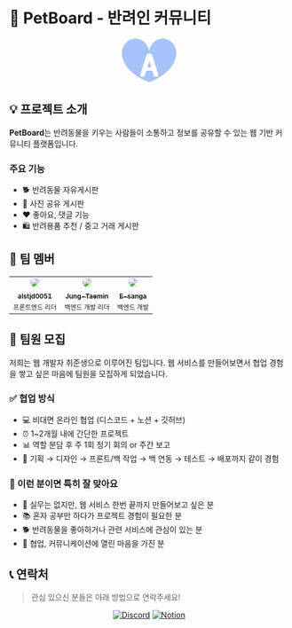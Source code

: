 # 🐾 PetBoard - 반려인 커뮤니티

<div align="center">

[![Hits](https://github.com/pet-board/.github/blob/main/images/Group%2067.png?raw=true)](https://github.com/pet-board)

</div>

## 💡 프로젝트 소개

**PetBoard**는 반려동물을 키우는 사람들이 소통하고 정보를 공유할 수 있는 웹 기반 커뮤니티 플랫폼입니다.

### 주요 기능

- 🐕 반려동물 자유게시판
- 📸 사진 공유 게시판
- ❤️ 좋아요, 댓글 기능
- 🛍️ 반려용품 추천 / 중고 거래 게시판

## 👥 팀 멤버

<div align="center">
  
<table>
  <tr>
    <td align="center">
      <a href="https://github.com/alstjd0051">
        <img src="https://github.com/alstjd0051.png" width="100" style="border-radius: 50%;">
        <br />
        <sub><b>alstjd0051</b></sub>
      </a>
      <br />
      <sub>프론트엔드 리더</sub>
    </td>
    <td align="center">
      <a href="https://github.com/Jung-Taemin">
        <img src="https://github.com/Jung-Taemin.png" width="100" style="border-radius: 50%;">
        <br />
        <sub><b>Jung-Taemin</b></sub>
      </a>
      <br />
      <sub>백엔드 개발 리더</sub>
    </td>
    <td align="center">
      <a href="https://github.com/E-sanga">
        <img src="https://github.com/E-sanga.png" width="100" style="border-radius: 50%;">
        <br />
        <sub><b>E-sanga</b></sub>
      </a>
      <br />
      <sub>백엔드 개발</sub>
    </td>
  </tr>
</table>

</div>

## 🎯 팀원 모집

저희는 웹 개발자 취준생으로 이루어진 팀입니다. 웹 서비스를 만들어보면서 협업 경험을 쌓고 싶은 마음에 팀원을 모집하게 되었습니다.

### ✅ 협업 방식

- 💻 비대면 온라인 협업 (디스코드 + 노션 + 깃허브)
- ⏰ 1~2개월 내에 간단한 프로젝트
- 📊 역할 분담 후 주 1회 정기 회의 or 주간 보고
- 🔄 기획 → 디자인 → 프론트/백 작업 → 백 연동 → 테스트 → 배포까지 같이 경험

### 💫 이런 분이면 특히 잘 맞아요

- 🎯 실무는 없지만, 웹 서비스 한번 끝까지 만들어보고 싶은 분
- 📚 혼자 공부만 하다가 프로젝트 경험이 필요한 분
- 🐕 반려동물을 좋아하거나 관련 서비스에 관심이 있는 분
- 🤝 협업, 커뮤니케이션에 열린 마음을 가진 분

## 📞 연락처

> 관심 있으신 분들은 아래 방법으로 연락주세요!

<div align="center">

[![Discord](https://img.shields.io/badge/Discord-5865F2?style=flat-square&logo=Discord&logoColor=white)](https://discord.com/channels/1389121954157564035/1389124806196330548)
[![Notion](https://img.shields.io/badge/Notion-000000?style=flat-square&logo=Notion&logoColor=white)](https://www.notion.so/PetBoard-2232514201f0806c9744da142b9513cb)

</div>
